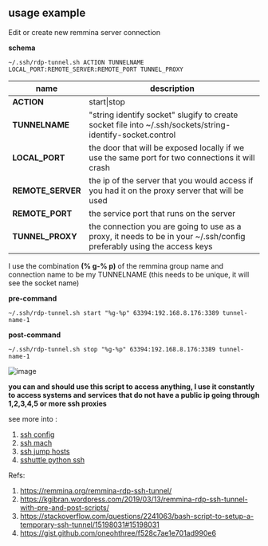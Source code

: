 
## usage example

Edit or create new remmina server connection

**schema** 

`~/.ssh/rdp-tunnel.sh ACTION TUNNELNAME LOCAL_PORT:REMOTE_SERVER:REMOTE_PORT TUNNEL_PROXY`

|name|description|
|--|--|
|**ACTION**| start\|stop |
|**TUNNELNAME**| "string identify socket"  slugify to create socket file into ~/.ssh/sockets/string-identify-socket.control |
|**LOCAL_PORT**| the door that will be exposed locally if we use the same port for two connections it will crash |
|**REMOTE_SERVER**| the ip of the server that you would access if you had it on the proxy server that will be used |
|**REMOTE_PORT**| the service port that runs on the server |
|**TUNNEL_PROXY**| the connection you are going to use as a proxy, it needs to be in your ~/.ssh/config preferably using the access keys |


I use the combination **(% g-% p)** of the remmina group name and connection name to be my TUNNELNAME (this needs to be unique, it will see the socket name)

**pre-command**

`~/.ssh/rdp-tunnel.sh start "%g-%p" 63394:192.168.8.176:3389 tunnel-name-1`

**post-command**

`~/.ssh/rdp-tunnel.sh stop "%g-%p" 63394:192.168.8.176:3389 tunnel-name-1`

![image](https://user-images.githubusercontent.com/181354/110811902-e5953200-8265-11eb-9a57-147490fa0135.png)

**you can and should use this script to access anything, I use it constantly to access systems and services that do not have a public ip going through 1,2,3,4,5 or more ssh proxies**

see more into :
1. [ssh config](https://linuxize.com/post/using-the-ssh-config-file/)
2. [ssh mach](https://mike.place/2017/ssh-match/)
3. [ssh jump hosts](https://en.wikibooks.org/wiki/OpenSSH/Cookbook/Proxies_and_Jump_Hosts)
4. [sshuttle python ssh](https://github.com/sshuttle/sshuttle)

Refs:
 1. https://remmina.org/remmina-rdp-ssh-tunnel/
 2. https://kgibran.wordpress.com/2019/03/13/remmina-rdp-ssh-tunnel-with-pre-and-post-scripts/
 3. https://stackoverflow.com/questions/2241063/bash-script-to-setup-a-temporary-ssh-tunnel/15198031#15198031
 4. https://gist.github.com/oneohthree/f528c7ae1e701ad990e6
